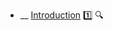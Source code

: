 * __ [Introduction](./architecture/architecturalStyles/introduction) :one: <trigger for="pop:architecturalStyles-introduction-preview">:mag:</trigger>

<popover id="pop:architecturalStyles-introduction-preview" title=":mag: Introduction" placement="right">
  <div slot="content">
    <include src=".\preview.md" />
  </div>
</popover>
